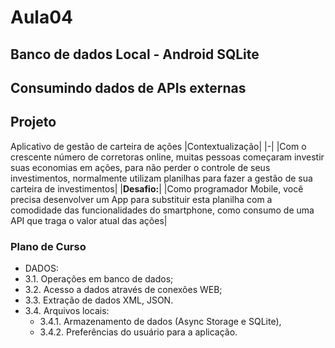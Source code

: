 # Aula04
## Banco de dados Local - Android SQLite
## Consumindo dados de APIs externas

## Projeto
Aplicativo de gestão de carteira de ações
|Contextualização|
|-|
|Com o crescente número de corretoras online, muitas pessoas começaram investir suas economias em ações, para não perder o controle de seus investimentos, normalmente utilizam planilhas para fazer a gestão de sua carteira de investimentos|
|**Desafio:**|
|Como programador Mobile, você precisa desenvolver um App para substituir esta planilha com a comodidade das funcionalidades do smartphone, como consumo de uma API que traga o valor atual das ações|

### Plano de Curso
- DADOS:
- 3.1. Operações em banco de dados;
- 3.2. Acesso a dados através de conexões WEB;
- 3.3. Extração de dados XML, JSON.
- 3.4. Arquivos locais:
    - 3.4.1. Armazenamento de dados (Async Storage e SQLite),
    - 3.4.2. Preferências do usuário para a aplicação.
